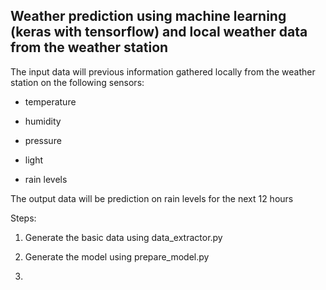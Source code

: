 ## Weather prediction using machine learning (keras with tensorflow) and local weather data from the weather station


The input data will previous information gathered locally from the weather station on the following sensors:

- temperature 

- humidity

- pressure

- light

- rain levels

The output data will be prediction on rain levels for the next 12 hours

Steps:

1. Generate the basic data using data_extractor.py

2. Generate the model using prepare_model.py

3.